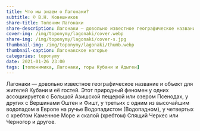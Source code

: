 ```yaml
---
title: Что мы знаем о Лагонаки?
subtitle: © В.Н. Ковешников
share-title: Топоним Лагонаки
share-description: Лагонаки — довольно известное географическое название и объект для жителей Кубани и её гостей.
cover-img: /img/toponymy/lagonaki/cover.webp
share-img: /img/toponymy/lagonaki/cover-s.jpg
thumbnail-img: /img/toponymy/lagonaki/thumb.webp
thumbnail-caption: Лагонакское нагорье
categories: toponymy
date: 2021-01-26 23:00
tags: [топонимика, Лагонаки, горы Кубани и Адыгеи]
---
```

Лагонаки — довольно известное географическое название и объект для жителей Кубани и её гостей. Этот природный феномен у одних ассоциируется с Большой Азишской пещерой или озером Псенодах, у других с Вершинами Оштен и Фишт, у третьих с одним из высочайшим водопадом в Европе на ручье Водопадистом (Водопадном), у четвертых с хребтом Каменное Море и скалой (хребтом) Спящий Черкес или Черногор и другое.
